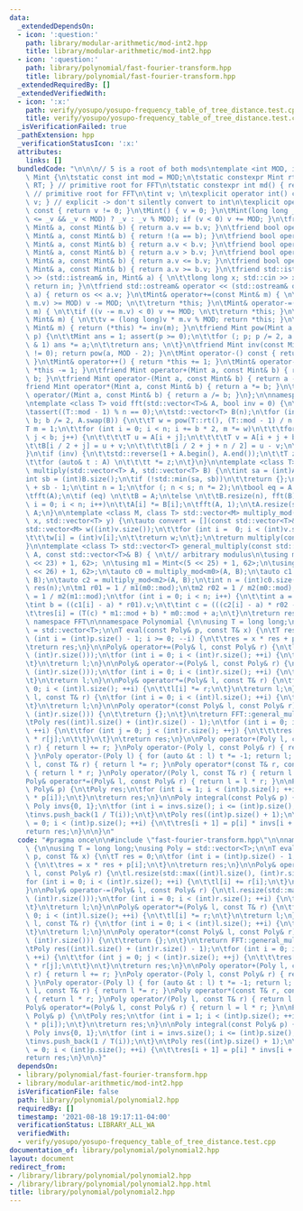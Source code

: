 ```yaml
---
data:
  _extendedDependsOn:
  - icon: ':question:'
    path: library/modular-arithmetic/mod-int2.hpp
    title: library/modular-arithmetic/mod-int2.hpp
  - icon: ':question:'
    path: library/polynomial/fast-fourier-transform.hpp
    title: library/polynomial/fast-fourier-transform.hpp
  _extendedRequiredBy: []
  _extendedVerifiedWith:
  - icon: ':x:'
    path: verify/yosupo/yosupo-frequency_table_of_tree_distance.test.cpp
    title: verify/yosupo/yosupo-frequency_table_of_tree_distance.test.cpp
  _isVerificationFailed: true
  _pathExtension: hpp
  _verificationStatusIcon: ':x:'
  attributes:
    links: []
  bundledCode: "\n\n\n// 5 is a root of both mods\ntemplate <int MOD, int RT> struct\
    \ Mint {\n\tstatic const int mod = MOD;\n\tstatic constexpr Mint rt() { return\
    \ RT; } // primitive root for FFT\n\tstatic constexpr int md() { return MOD; }\
    \ // primitive root for FFT\n\tint v; \n\texplicit operator int() const { return\
    \ v; } // explicit -> don't silently convert to int\n\texplicit operator bool()\
    \ const { return v != 0; }\n\tMint() { v = 0; }\n\tMint(long long _v) { v = int((-MOD\
    \ <= _v && _v < MOD) ? _v : _v % MOD); if (v < 0) v += MOD; }\n\tfriend bool operator==(const\
    \ Mint& a, const Mint& b) { return a.v == b.v; }\n\tfriend bool operator!=(const\
    \ Mint& a, const Mint& b) { return !(a == b); }\n\tfriend bool operator<(const\
    \ Mint& a, const Mint& b) { return a.v < b.v; }\n\tfriend bool operator>(const\
    \ Mint& a, const Mint& b) { return a.v > b.v; }\n\tfriend bool operator<=(const\
    \ Mint& a, const Mint& b) { return a.v <= b.v; }\n\tfriend bool operator>=(const\
    \ Mint& a, const Mint& b) { return a.v >= b.v; }\n\tfriend std::istream& operator\
    \ >> (std::istream& in, Mint& a) { \n\t\tlong long x; std::cin >> x; a = Mint(x);\
    \ return in; }\n\tfriend std::ostream& operator << (std::ostream& os, const Mint&\
    \ a) { return os << a.v; }\n\tMint& operator+=(const Mint& m) { \n\t\tif ((v +=\
    \ m.v) >= MOD) v -= MOD; \n\t\treturn *this; }\n\tMint& operator-=(const Mint&\
    \ m) { \n\t\tif ((v -= m.v) < 0) v += MOD; \n\t\treturn *this; }\n\tMint& operator*=(const\
    \ Mint& m) { \n\t\tv = (long long)v * m.v % MOD; return *this; }\n\tMint& operator/=(const\
    \ Mint& m) { return (*this) *= inv(m); }\n\tfriend Mint pow(Mint a, long long\
    \ p) {\n\t\tMint ans = 1; assert(p >= 0);\n\t\tfor (; p; p /= 2, a *= a) if (p\
    \ & 1) ans *= a;\n\t\treturn ans; \n\t}\n\tfriend Mint inv(const Mint& a) { assert(a.v\
    \ != 0); return pow(a, MOD - 2); }\n\tMint operator-() const { return Mint(-v);\
    \ }\n\tMint& operator++() { return *this += 1; }\n\tMint& operator--() { return\
    \ *this -= 1; }\n\tfriend Mint operator+(Mint a, const Mint& b) { return a +=\
    \ b; }\n\tfriend Mint operator-(Mint a, const Mint& b) { return a -= b; }\n\t\
    friend Mint operator*(Mint a, const Mint& b) { return a *= b; }\n\tfriend Mint\
    \ operator/(Mint a, const Mint& b) { return a /= b; }\n};\n\nnamespace FFT {\n\
    \ntemplate <class T> void fft(std::vector<T>& A, bool inv = 0) {\n\tint n = (int)A.size();\n\
    \tassert((T::mod - 1) % n == 0);\n\tstd::vector<T> B(n);\n\tfor (int b = n / 2;\
    \ b; b /= 2, A.swap(B)) {\n\t\tT w = pow(T::rt(), (T::mod - 1) / n * b);\n\t\t\
    T m = 1;\n\t\tfor (int i = 0; i < n; i += b * 2, m *= w)\n\t\t\tfor (int j = 0;\
    \ j < b; j++) {\n\t\t\t\tT u = A[i + j];\n\t\t\t\tT v = A[i + j + b] * m;\n\t\t\
    \t\tB[i / 2 + j] = u + v;\n\t\t\t\tB[i / 2 + j + n / 2] = u - v;\n\t\t\t}\n\t\
    }\n\tif (inv) {\n\t\tstd::reverse(1 + A.begin(), A.end());\n\t\tT z = T(1) / T(n);\n\
    \t\tfor (auto& t : A) \n\t\t\tt *= z;\n\t}\n}\n\ntemplate <class T> std::vector<T>\
    \ multiply(std::vector<T> A, std::vector<T> B) {\n\tint sa = (int)A.size();\n\t\
    int sb = (int)B.size();\n\tif (!std::min(sa, sb))\n\t\treturn {};\n\tint s = sa\
    \ + sb - 1;\n\tint n = 1;\n\tfor (; n < s; n *= 2);\n\tbool eq = A == B;\n\tA.resize(n);\n\
    \tfft(A);\n\tif (eq) \n\t\tB = A;\n\telse \n\t\tB.resize(n), fft(B);\n\tfor (int\
    \ i = 0; i < n; i++)\n\t\tA[i] *= B[i];\n\tfft(A, 1);\n\tA.resize(s);\n\treturn\
    \ A;\n}\n\ntemplate <class M, class T> std::vector<M> multiply_mod(std::vector<T>\
    \ x, std::vector<T> y) {\n\tauto convert = [](const std::vector<T>& v) {\n\t\t\
    std::vector<M> w((int)v.size());\n\t\tfor (int i =  0; i < (int)v.size(); i++)\n\
    \t\t\tw[i] = (int)v[i];\n\t\treturn w;\n\t};\n\treturn multiply(convert(x), convert(y));\n\
    }\n\ntemplate <class T> std::vector<T> general_multiply(const std::vector<T>&\
    \ A, const std::vector<T>& B) { \n\t// arbitrary modulus\n\tusing m0 = Mint<(119\
    \ << 23) + 1, 62>; \n\tusing m1 = Mint<(5 << 25) + 1, 62>;\n\tusing m2 = Mint<(7\
    \ << 26) + 1, 62>;\n\tauto c0 = multiply_mod<m0>(A, B);\n\tauto c1 = multiply_mod<m1>(A,\
    \ B);\n\tauto c2 = multiply_mod<m2>(A, B);\n\tint n = (int)c0.size();\n\tstd::vector<T>\
    \ res(n);\n\tm1 r01 = 1 / m1(m0::mod);\n\tm2 r02 = 1 / m2(m0::mod);\n\tm2 r12\
    \ = 1 / m2(m1::mod);\n\tfor (int i = 0; i < n; i++) {\n\t\tint a = c0[i].v;\n\t\
    \tint b = ((c1[i] - a) * r01).v;\n\t\tint c = (((c2[i] - a) * r02 - b) * r12).v;\n\
    \t\tres[i] = (T(c) * m1::mod + b) * m0::mod + a;\n\t}\n\treturn res;\n}\n\n} //\
    \ namespace FFT\n\nnamespace Polynomial {\n\nusing T = long long;\nusing Poly\
    \ = std::vector<T>;\n\nT eval(const Poly& p, const T& x) {\n\tT res = 0;\n\tfor\
    \ (int i = (int)p.size() - 1; i >= 0; --i) {\n\t\tres = x * res + p[i];\n\t}\n\
    \treturn res;\n}\n\nPoly& operator+=(Poly& l, const Poly& r) {\n\tl.resize(std::max((int)l.size(),\
    \ (int)r.size()));\n\tfor (int i = 0; i < (int)r.size(); ++i) {\n\t\tl[i] += r[i];\n\
    \t}\n\treturn l;\n}\n\nPoly& operator-=(Poly& l, const Poly& r) {\n\tl.resize(std::max((int)l.size(),\
    \ (int)r.size()));\n\tfor (int i = 0; i < (int)r.size(); ++i) {\n\t\tl[i] -= r[i];\n\
    \t}\n\treturn l;\n}\n\nPoly& operator*=(Poly& l, const T& r) {\n\tfor (int i =\
    \ 0; i < (int)l.size(); ++i) {\n\t\tl[i] *= r;\n\t}\n\treturn l;\n}\n\nPoly& operator/=(Poly&\
    \ l, const T& r) {\n\tfor (int i = 0; i < (int)l.size(); ++i) {\n\t\tl[i] /= r;\n\
    \t}\n\treturn l;\n}\n\nPoly operator*(const Poly& l, const Poly& r) {\n\tif (!std::min((int)l.size(),\
    \ (int)r.size())) {\n\t\treturn {};\n\t}\n\treturn FFT::general_multiply(l, r);\n\
    \tPoly res((int)l.size() + (int)r.size() - 1);\n\tfor (int i = 0; i < (int)l.size();\
    \ ++i) {\n\t\tfor (int j = 0; j < (int)r.size(); ++j) {\n\t\t\tres[i + j] += l[i]\
    \ * r[j];\n\t\t}\n\t}\n\treturn res;\n}\n\nPoly operator+(Poly l, const Poly&\
    \ r) { return l += r; }\nPoly operator-(Poly l, const Poly& r) { return l -= r;\
    \ }\nPoly operator-(Poly l) { for (auto &t : l) t *= -1; return l; }\nPoly operator*(Poly\
    \ l, const T& r) { return l *= r; }\nPoly operator*(const T& r, const Poly& l)\
    \ { return l * r; }\nPoly operator/(Poly l, const T& r) { return l /= r;\t}\n\
    Poly& operator*=(Poly& l, const Poly& r) { return l = l * r; }\n\nPoly derivative(const\
    \ Poly& p) {\n\tPoly res;\n\tfor (int i = 1; i < (int)p.size(); ++i) {\n\t\tres.push_back(T(i)\
    \ * p[i]);\n\t}\n\treturn res;\n}\n\nPoly integral(const Poly& p) {\n\tstatic\
    \ Poly invs{0, 1};\n\tfor (int i = invs.size(); i <= (int)p.size(); ++i ){\n\t\
    \tinvs.push_back(1 / T(i));\n\t}\n\tPoly res((int)p.size() + 1);\n\tfor (int i\
    \ = 0; i < (int)p.size(); ++i) {\n\t\tres[i + 1] = p[i] * invs[i + 1];\n\t}\n\t\
    return res;\n}\n\n}\n"
  code: "#pragma once\n\n#include \"fast-fourier-transform.hpp\"\n\nnamespace Polynomial\
    \ {\n\nusing T = long long;\nusing Poly = std::vector<T>;\n\nT eval(const Poly&\
    \ p, const T& x) {\n\tT res = 0;\n\tfor (int i = (int)p.size() - 1; i >= 0; --i)\
    \ {\n\t\tres = x * res + p[i];\n\t}\n\treturn res;\n}\n\nPoly& operator+=(Poly&\
    \ l, const Poly& r) {\n\tl.resize(std::max((int)l.size(), (int)r.size()));\n\t\
    for (int i = 0; i < (int)r.size(); ++i) {\n\t\tl[i] += r[i];\n\t}\n\treturn l;\n\
    }\n\nPoly& operator-=(Poly& l, const Poly& r) {\n\tl.resize(std::max((int)l.size(),\
    \ (int)r.size()));\n\tfor (int i = 0; i < (int)r.size(); ++i) {\n\t\tl[i] -= r[i];\n\
    \t}\n\treturn l;\n}\n\nPoly& operator*=(Poly& l, const T& r) {\n\tfor (int i =\
    \ 0; i < (int)l.size(); ++i) {\n\t\tl[i] *= r;\n\t}\n\treturn l;\n}\n\nPoly& operator/=(Poly&\
    \ l, const T& r) {\n\tfor (int i = 0; i < (int)l.size(); ++i) {\n\t\tl[i] /= r;\n\
    \t}\n\treturn l;\n}\n\nPoly operator*(const Poly& l, const Poly& r) {\n\tif (!std::min((int)l.size(),\
    \ (int)r.size())) {\n\t\treturn {};\n\t}\n\treturn FFT::general_multiply(l, r);\n\
    \tPoly res((int)l.size() + (int)r.size() - 1);\n\tfor (int i = 0; i < (int)l.size();\
    \ ++i) {\n\t\tfor (int j = 0; j < (int)r.size(); ++j) {\n\t\t\tres[i + j] += l[i]\
    \ * r[j];\n\t\t}\n\t}\n\treturn res;\n}\n\nPoly operator+(Poly l, const Poly&\
    \ r) { return l += r; }\nPoly operator-(Poly l, const Poly& r) { return l -= r;\
    \ }\nPoly operator-(Poly l) { for (auto &t : l) t *= -1; return l; }\nPoly operator*(Poly\
    \ l, const T& r) { return l *= r; }\nPoly operator*(const T& r, const Poly& l)\
    \ { return l * r; }\nPoly operator/(Poly l, const T& r) { return l /= r;\t}\n\
    Poly& operator*=(Poly& l, const Poly& r) { return l = l * r; }\n\nPoly derivative(const\
    \ Poly& p) {\n\tPoly res;\n\tfor (int i = 1; i < (int)p.size(); ++i) {\n\t\tres.push_back(T(i)\
    \ * p[i]);\n\t}\n\treturn res;\n}\n\nPoly integral(const Poly& p) {\n\tstatic\
    \ Poly invs{0, 1};\n\tfor (int i = invs.size(); i <= (int)p.size(); ++i ){\n\t\
    \tinvs.push_back(1 / T(i));\n\t}\n\tPoly res((int)p.size() + 1);\n\tfor (int i\
    \ = 0; i < (int)p.size(); ++i) {\n\t\tres[i + 1] = p[i] * invs[i + 1];\n\t}\n\t\
    return res;\n}\n\n}"
  dependsOn:
  - library/polynomial/fast-fourier-transform.hpp
  - library/modular-arithmetic/mod-int2.hpp
  isVerificationFile: false
  path: library/polynomial/polynomial2.hpp
  requiredBy: []
  timestamp: '2021-08-18 19:17:11-04:00'
  verificationStatus: LIBRARY_ALL_WA
  verifiedWith:
  - verify/yosupo/yosupo-frequency_table_of_tree_distance.test.cpp
documentation_of: library/polynomial/polynomial2.hpp
layout: document
redirect_from:
- /library/library/polynomial/polynomial2.hpp
- /library/library/polynomial/polynomial2.hpp.html
title: library/polynomial/polynomial2.hpp
---
```

